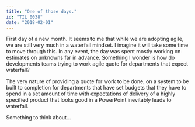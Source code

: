 ```yaml
---
title: "One of those days."
id: "TIL 0038"
date: "2018-02-01"
---
```


First day of a new month. It seems to me that while we are adopting agile, we are still very much in a waterfall mindset. I imagine it will take some time to move through this. In any event, the day was spent mostly working on estimates on unknowns far in advance. Something I wonder is how do developments teams trying to work agile quote for departments that expect waterfall? 

The very nature of providing a quote for work to be done, on a system to be built to completion for departments that have set budgets that they have to spend in a set amount of time with expectations of delivery of a highly specified product that looks good in a PowerPoint inevitably leads to waterfall. 

Something to think about...